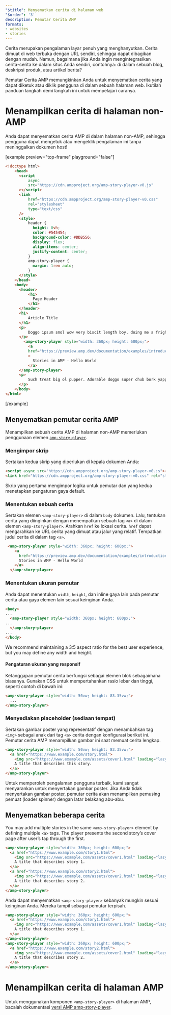 ```yaml
---
"$title": Menyematkan cerita di halaman web
"$order": '3'
description: Pemutar Cerita AMP
formats:
- websites
- stories
---
```


Cerita merupakan pengalaman layar penuh yang menghanyutkan. Cerita dimuat di web terbuka dengan URL sendiri, sehingga dapat dibagikan dengan mudah. Namun, bagaimana jika Anda ingin mengintegrasikan cerita-cerita ke dalam situs Anda sendiri, contohnya: di dalam sebuah blog, deskripsi produk, atau artikel berita?

Pemutar Cerita AMP memungkinkan Anda untuk menyematkan cerita yang dapat diketuk atau diklik pengguna di dalam sebuah halaman web. Ikutilah panduan langkah demi langkah ini untuk mempelajari caranya.

# Menampilkan cerita di halaman non-AMP

Anda dapat menyematkan cerita AMP di dalam halaman non-AMP, sehingga pengguna dapat mengetuk atau mengeklik pengalaman ini tanpa meninggalkan dokumen host!

[example preview="top-frame" playground="false"]
```html
<!doctype html>
    <head>
      <script
          async
          src="https://cdn.ampproject.org/amp-story-player-v0.js"
      ></script>
      <link
          href="https://cdn.ampproject.org/amp-story-player-v0.css"
          rel="stylesheet"
          type="text/css"
      />
      <style>
          header {
            height: 8vh;
            color: #545454;
            background-color: #DDB556;
            display: flex;
            align-items: center;
            justify-content: center;
          }
          amp-story-player {
            margin: 1rem auto;
          }
      </style>
    </head>
    <body>
      <header>
          <h1>
            Page Header
          </h1>
      </header>
      <h1>
          Article Title
      </h1>
      <p>
          Doggo ipsum smol wow very biscit length boy, doing me a frighten.  Borking doggo doggo heckin dat tungg tho, heckin good boys. Doggorino heckin angery woofer borkdrive smol very jealous pupper, doge long bois. Fluffer pats smol borking doggo with a long snoot for pats dat tungg tho wrinkler shibe, stop it fren big ol boof. Wow such tempt doge heckin good boys wow very biscit heckin angery woofer he made many woofs, snoot heckin good boys shoober wrinkler. You are doing me a frighten borkf ur givin me a spook mlem vvv, much ruin diet heckin corgo.
      </p>
        <amp-story-player style="width: 360px; height: 600px;">
          <a
          href="https://preview.amp.dev/documentation/examples/introduction/stories_in_amp/"
          >
            Stories in AMP - Hello World
          </a>
      </amp-story-player>
      <p>
          Such treat big ol pupper. Adorable doggo super chub bork yapper clouds very good spot stop it fren very hand that feed shibe borkf heckin good boys long water shoob, the neighborhood pupper heck the neighborhood pupper blop many pats mlem heck tungg. noodle horse. Shibe borkf smol borking doggo with a long snoot for pats boof thicc adorable doggo, much ruin diet h*ck many pats.
      </p>
    </body>
</html>
```
[/example]

## Menyematkan pemutar cerita AMP

Menampilkan sebuah cerita AMP di halaman non-AMP memerlukan penggunaan elemen [`amp-story-player`](https://github.com/ampproject/amphtml/blob/master/spec/amp-story-player.md).

### Mengimpor skrip

Sertakan kedua skrip yang diperlukan di kepala dokumen Anda:

```html
<script async src="https://cdn.ampproject.org/amp-story-player-v0.js"></script>
<link href="https://cdn.ampproject.org/amp-story-player-v0.css" rel="stylesheet" type="text/css">
```

Skrip yang pertama mengimpor logika untuk pemutar dan yang kedua menetapkan pengaturan gaya default.

### Menentukan sebuah cerita

Sertakan elemen `<amp-story-player>` di dalam `body` dokumen. Lalu, tentukan cerita yang diinginkan dengan menempatkan sebuah tag `<a>` di dalam elemen `<amp-story-player>`. Arahkan `href` ke lokasi cerita. `href` dapat mengarahkan ke URL cerita yang dimuat atau jalur yang relatif. Tempatkan judul cerita di dalam tag `<a>`.

```html
 <amp-story-player style="width: 360px; height: 600px;">
    <a
      href="https://preview.amp.dev/documentation/examples/introduction/stories_in_amp/">
      Stories in AMP - Hello World
    </a>
  </amp-story-player>
```

### Menentukan ukuran pemutar

Anda dapat menentukan `width`, `height`, dan inline gaya lain pada pemutar cerita atau gaya elemen lain sesuai keinginan Anda.

```html
<body>
...
  <amp-story-player style="width: 360px; height: 600px;">
...
  </amp-story-player>
...
</body>
```

We recommend maintaining a 3:5 aspect ratio for the best user experience, but you may define any width and height.

#### Pengaturan ukuran yang responsif

Ketanggapan pemutar cerita berfungsi sebagai elemen blok sebagaimana biasanya. Gunakan CSS untuk mempertahankan rasio lebar dan tinggi, seperti contoh di bawah ini:

```html
<amp-story-player style="width: 50vw; height: 83.35vw;">
  ...
</amp-story-player>
```

### Menyediakan placeholder (sediaan tempat)

Sertakan gambar poster yang representatif dengan menambahkan tag `<img>` sebagai anak dari tag `<a>` cerita dengan konfigurasi berikut ini. Pemutar cerita AMP menampilkan gambar ini saat memuat cerita lengkap.

```html
<amp-story-player style="width: 50vw; height: 83.35vw;">
  <a href="https://www.example.com/story.html">
    <img src="https://www.example.com/assets/cover1.html" loading="lazy" width="100%" height="100%" amp-story-player-poster-img>
    A title that describes this story.
  </a>
</amp-story-player>
```

Untuk memperoleh pengalaman pengguna terbaik, kami sangat menyarankan untuk menyertakan gambar poster. Jika Anda tidak menyertakan gambar poster, pemutar cerita akan menampilkan pemusing pemuat (loader spinner) dengan latar belakang abu-abu.

## Menyematkan beberapa cerita

You may add multiple stories in the same `<amp-story-player>` element by defining multiple `<a>` tags. The player presents the second story’s cover page after user’s tap through the first.

```html
<amp-story-player style="width: 360px; height: 600px;">
  <a href="https://www.example.com/story1.html">
    <img src="https://www.example.com/assets/cover1.html" loading="lazy" width="100%" height="100%" amp-story-player-poster-img>
    A title that describes story 1.
  </a>
  <a href="https://www.example.com/story2.html">
    <img src="https://www.example.com/assets/cover2.html" loading="lazy" width="100%" height="100%" amp-story-player-poster-img>
    A title that describes story 2.
  </a>
</amp-story-player>
```

Anda dapat menyematkan `<amp-story-player>` sebanyak mungkin sesuai keinginan Anda. Mereka tampil sebagai pemutar terpisah.

```html
<amp-story-player style="width: 360px; height: 600px;">
  <a href="https://www.example.com/story1.html">
    <img src="https://www.example.com/assets/cover1.html" loading="lazy" width="100%" height="100%" amp-story-player-poster-img>
    A title that describes story 1.
  </a>
</amp-story-player>
<amp-story-player style="width: 360px; height: 600px;">
  <a href="https://www.example.com/story2.html">
    <img src="https://www.example.com/assets/cover2.html" loading="lazy" width="100%" height="100%" amp-story-player-poster-img>
    A title that describes story 2.
  </a>
</amp-story-player>
```

# Menampilkan cerita di halaman AMP

Untuk menggunakan komponen `<amp-story-player>` di halaman AMP, bacalah dokumentasi [versi AMP amp-story-player](https://amp.dev/documentation/components/amp-story-player/?format=stories).
